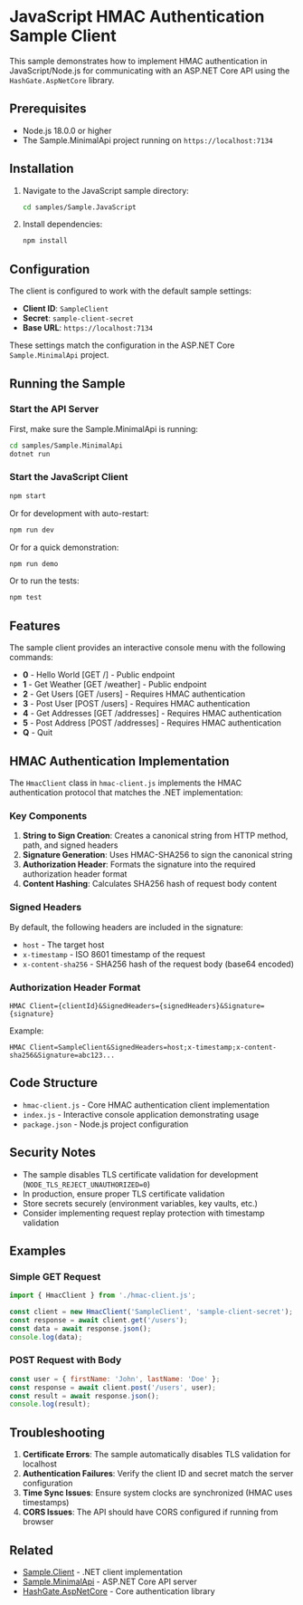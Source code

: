 # JavaScript HMAC Authentication Sample Client

This sample demonstrates how to implement HMAC authentication in JavaScript/Node.js for communicating with an ASP.NET Core API using the `HashGate.AspNetCore` library.

## Prerequisites

- Node.js 18.0.0 or higher
- The Sample.MinimalApi project running on `https://localhost:7134`

## Installation

1. Navigate to the JavaScript sample directory:

   ```bash
   cd samples/Sample.JavaScript
   ```

2. Install dependencies:

   ```bash
   npm install
   ```

## Configuration

The client is configured to work with the default sample settings:

- **Client ID**: `SampleClient`
- **Secret**: `sample-client-secret`
- **Base URL**: `https://localhost:7134`

These settings match the configuration in the ASP.NET Core `Sample.MinimalApi` project.

## Running the Sample

### Start the API Server

First, make sure the Sample.MinimalApi is running:

```bash
cd samples/Sample.MinimalApi
dotnet run
```

### Start the JavaScript Client

```bash
npm start
```

Or for development with auto-restart:

```bash
npm run dev
```

Or for a quick demonstration:

```bash
npm run demo
```

Or to run the tests:

```bash
npm test
```

## Features

The sample client provides an interactive console menu with the following commands:

- **0** - Hello World [GET /] - Public endpoint
- **1** - Get Weather [GET /weather] - Public endpoint
- **2** - Get Users [GET /users] - Requires HMAC authentication
- **3** - Post User [POST /users] - Requires HMAC authentication
- **4** - Get Addresses [GET /addresses] - Requires HMAC authentication
- **5** - Post Address [POST /addresses] - Requires HMAC authentication
- **Q** - Quit

## HMAC Authentication Implementation

The `HmacClient` class in `hmac-client.js` implements the HMAC authentication protocol that matches the .NET implementation:

### Key Components

1. **String to Sign Creation**: Creates a canonical string from HTTP method, path, and signed headers
2. **Signature Generation**: Uses HMAC-SHA256 to sign the canonical string
3. **Authorization Header**: Formats the signature into the required authorization header format
4. **Content Hashing**: Calculates SHA256 hash of request body content

### Signed Headers

By default, the following headers are included in the signature:

- `host` - The target host
- `x-timestamp` - ISO 8601 timestamp of the request
- `x-content-sha256` - SHA256 hash of the request body (base64 encoded)

### Authorization Header Format

```text
HMAC Client={clientId}&SignedHeaders={signedHeaders}&Signature={signature}
```

Example:

```text
HMAC Client=SampleClient&SignedHeaders=host;x-timestamp;x-content-sha256&Signature=abc123...
```

## Code Structure

- `hmac-client.js` - Core HMAC authentication client implementation
- `index.js` - Interactive console application demonstrating usage
- `package.json` - Node.js project configuration

## Security Notes

- The sample disables TLS certificate validation for development (`NODE_TLS_REJECT_UNAUTHORIZED=0`)
- In production, ensure proper TLS certificate validation
- Store secrets securely (environment variables, key vaults, etc.)
- Consider implementing request replay protection with timestamp validation

## Examples

### Simple GET Request

```javascript
import { HmacClient } from './hmac-client.js';

const client = new HmacClient('SampleClient', 'sample-client-secret');
const response = await client.get('/users');
const data = await response.json();
console.log(data);
```

### POST Request with Body

```javascript
const user = { firstName: 'John', lastName: 'Doe' };
const response = await client.post('/users', user);
const result = await response.json();
console.log(result);
```

## Troubleshooting

1. **Certificate Errors**: The sample automatically disables TLS validation for localhost
2. **Authentication Failures**: Verify the client ID and secret match the server configuration
3. **Time Sync Issues**: Ensure system clocks are synchronized (HMAC uses timestamps)
4. **CORS Issues**: The API should have CORS configured if running from browser

## Related

- [Sample.Client](../Sample.Client/) - .NET client implementation
- [Sample.MinimalApi](../Sample.MinimalApi/) - ASP.NET Core API server
- [HashGate.AspNetCore](../../src/HashGate.AspNetCore/) - Core authentication library
